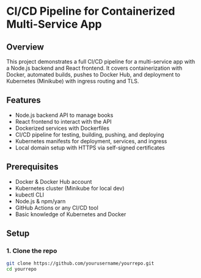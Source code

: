 # CI/CD Pipeline for Containerized Multi-Service App

## Overview
This project demonstrates a full CI/CD pipeline for a multi-service app with a Node.js backend and React frontend. It covers containerization with Docker, automated builds, pushes to Docker Hub, and deployment to Kubernetes (Minikube) with ingress routing and TLS.

## Features
- Node.js backend API to manage books
- React frontend to interact with the API
- Dockerized services with Dockerfiles
- CI/CD pipeline for testing, building, pushing, and deploying
- Kubernetes manifests for deployment, services, and ingress
- Local domain setup with HTTPS via self-signed certificates

## Prerequisites
- Docker & Docker Hub account
- Kubernetes cluster (Minikube for local dev)
- kubectl CLI
- Node.js & npm/yarn
- GitHub Actions or any CI/CD tool
- Basic knowledge of Kubernetes and Docker

## Setup

### 1. Clone the repo
```bash
git clone https://github.com/yourusername/yourrepo.git
cd yourrepo
